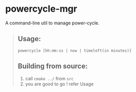 # powercycle-mgr
A command-line util to manage power-cycle.

>  ## Usage: 
>   `powercycle [hh:mm:ss | now | timeleft(in minutes)]`
> 
> ## Building from source:
> 1. call `cmake ../` from `src`
> 2. you are good to go ! refer Usage

